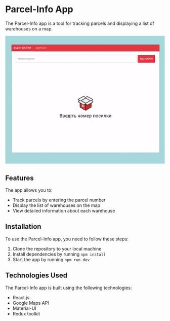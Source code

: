 # Parcel-Info App

The Parcel-Info app is a tool for tracking parcels and displaying a list of warehouses on a map.

![Preview](/docs/preview.gif)

## Features

The app allows you to:
- Track parcels by entering the parcel number
- Display the list of warehouses on the map
- View detailed information about each warehouse

## Installation

To use the Parcel-Info app, you need to follow these steps:
1. Clone the repository to your local machine
2. Install dependencies by running `npm install`
3. Start the app by running `npm run dev`

## Technologies Used

The Parcel-Info app is built using the following technologies:
- React.js
- Google Maps API
- Material-UI
- Redux toolkit